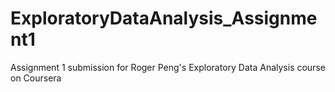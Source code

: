 # ExploratoryDataAnalysis_Assignment1
Assignment 1 submission for Roger Peng's Exploratory Data Analysis course on Coursera
